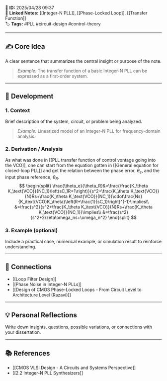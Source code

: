 📌 **ID:** 2025/04/28 09:37  
🔗 **Linked Notes:** [[Integer-N PLL]], [[Phase-Locked Loop]], [[Transfer Function]]  
🏷️ **Tags:** #PLL #circuit-design #control-theory

---

## ✍️ Core Idea  
A clear sentence that summarizes the central insight or purpose of the note.  
> *Example:* The transfer function of a basic Integer-N PLL can be expressed as a first-order system.

---

## 🧩 Development

### 1. Context  
Brief description of the system, circuit, or problem being analyzed.  
> *Example:* Linearized model of an Integer-N PLL for frequency-domain analysis.

### 2. Derivation / Analysis  
As what was done in [[PLL transfer function of control vontage going into the VCO]], one can start from the equation gotten in [[General equation for closed-loop PLL]] and get the relation between the phase error, $\theta_e$, and the input phase reference, $\theta_R$.
$$
\begin{split}
\frac{\theta_e}{\theta_R}&=\frac{\frac{K_\theta K_\text{VCO}}{NC_1}\left(sC_1R+1\right)}{s^2+\frac{K_\theta K_\text{VCO}}{N}Rs+\frac{K_\theta K_\text{VCO}}{NC_1}}\cdot\frac{Ns}{K_\text{VCO}K_\theta}\left(R+\frac{1}{sC_1}\right)^{-1}\implies\\
&=\frac{s^2}{s^2+\frac{K_\theta K_\text{VCO}}{N}Rs+\frac{K_\theta K_\text{VCO}}{NC_1}}\implies\\
&=\frac{s^2}{s^2+2\zeta\omega_ns+\omega_n^2}
\end{split}
$$


### 3. Example (optional)  
Include a practical case, numerical example, or simulation result to reinforce understanding.

---

## 🔁 Connections  
- [[Loop Filter Design]]  
- [[Phase Noise in Integer-N PLLs]]  
- [[Design of CMOS Phase-Locked Loops - From Circuit Level to Architecture Level (Razavi)]]

---

## 💡 Personal Reflections  
Write down insights, questions, possible variations, or connections with your dissertation.

---

## 📚 References  
- [[CMOS VLSI Design - A Circuits and Systems Perspective]]
- [[2.2 Integer-N PLL Synthesizers]] 
